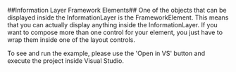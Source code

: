 ##Information Layer Framework Elements##
One of the objects that can be displayed inside the InformationLayer is the FrameworkElement. This means that you can actually display anything inside the InformationLayer. If you want to compose more than one control for your element, you just have to wrap them inside one of the layout controls.

To see and run the example, please use the 'Open in VS' button and execute the project inside Visual Studio.
